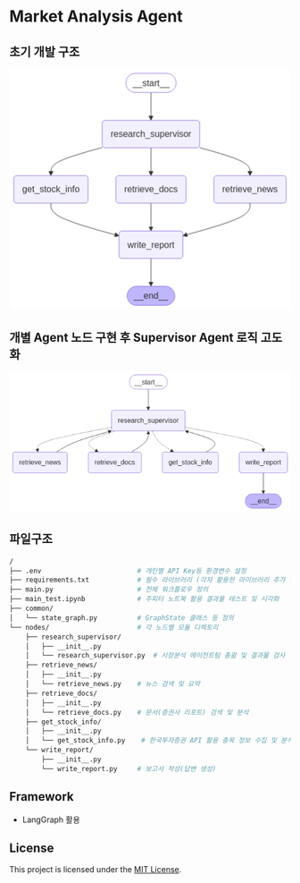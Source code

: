 # Market Analysis Agent

## 초기 개발 구조
![프로젝트 구조](./assets/flowchart_1.png)

## 개별 Agent 노드 구현 후 Supervisor Agent 로직 고도화
![프로젝트 구조](./assets/flowchart_2.png)

## 파일구조
```bash
/
├── .env                        # 개인별 API Key등 환경변수 설정
├── requirements.txt            # 필수 라이브러리 (각자 활용한 라이브러리 추가 필요)
├── main.py                     # 전체 워크플로우 정의
├── main_test.ipynb             # 주피터 노트북 활용 결과물 테스트 및 시각화
├── common/
│   └── state_graph.py          # GraphState 클래스 등 정의
└── nodes/                      # 각 노드별 모듈 디렉토리
    ├── research_supervisor/
    │   ├── __init__.py         
    │   └── research_supervisor.py  # 시장분석 에이전트팀 총괄 및 결과물 검사
    ├── retrieve_news/
    │   ├── __init__.py         
    │   └── retrieve_news.py    # 뉴스 검색 및 요약
    ├── retrieve_docs/
    │   ├── __init__.py         
    │   └── retrieve_docs.py    # 문서(증권사 리포트) 검색 및 분석
    ├── get_stock_info/
    │   ├── __init__.py        
    │   └── get_stock_info.py    # 한국투자증권 API 활용 종목 정보 수집 및 분석
    └── write_report/
        ├── __init__.py        
        └── write_report.py     # 보고서 작성(답변 생성)
```

## Framework
- LangGraph 활용


## License
This project is licensed under the [MIT License](https://opensource.org/licenses/MIT).